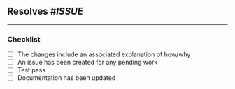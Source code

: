 ## Resolves _#ISSUE_

<!--
Describe the current behavior you are modifying. Please also remember to
update any impacted documentation.
-->

***

### Checklist

* [ ] The changes include an associated explanation of how/why
* [ ] An issue has been created for any pending work
* [ ] Test pass
* [ ] Documentation has been updated
